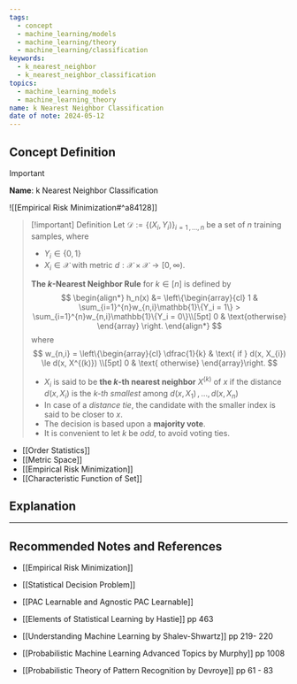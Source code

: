 ```yaml
---
tags:
  - concept
  - machine_learning/models
  - machine_learning/theory
  - machine_learning/classification
keywords:
  - k_nearest_neighbor
  - k_nearest_neighbor_classification
topics:
  - machine_learning_models
  - machine_learning_theory
name: k Nearest Neighbor Classification
date of note: 2024-05-12
---
```


## Concept Definition

>[!important]
>**Name**: k Nearest Neighbor Classification

![[Empirical Risk Minimization#^a84128]]


>[!important] Definition
>Let $\mathcal{D} := \left\{ (X_{i}, Y_{i}) \right\}_{i=1\,{,}\ldots{,}\,n}$ be a set of $n$ training samples, where 
>- $Y_{i}\in \{ 0,1 \}$
>- $X_{i} \in \mathcal{X}$ with metric $d: \mathcal{X} \times \mathcal{X} \to [0, \infty)$.
>
>**The $k$-Nearest Neighbor Rule** for $k \in [n]$ is defined by
>$$
> \begin{align*}
> h_n(x) &= \left\{\begin{array}{cl}
> 1 & \sum_{i=1}^{n}w_{n,i}\mathbb{1}\{Y_i = 1\} > \sum_{i=1}^{n}w_{n,i}\mathbb{1}\{Y_i = 0\}\\[5pt]
> 0 & \text{otherwise}
> \end{array}
> \right.
> \end{align*}
>$$ 
>where 
>$$
>w_{n,i} = \left\{\begin{array}{cl} \dfrac{1}{k} & \text{ if } d(x, X_{i}) \le d(x, X^{(k)}) \\[5pt] 0 & \text{ otherwise} \end{array}\right.
>$$
> 
>- $X_i$ is said to be **the $k$-th nearest neighbor** $X^{(k)}$ of $x$ if the distance $d(x,X_i)$ is the *$k$-th smallest* among $d(x,X_1) \,{,}\ldots{,}\, d(x,X_n)$  
>- In case of a *distance tie*, the candidate with the smaller index is said to be closer to $x$. 
>- The decision is based upon a **majority vote**. 
>- It is convenient to let $k$ be *odd*, to avoid voting ties. 

- [[Order Statistics]]
- [[Metric Space]]
- [[Empirical Risk Minimization]]
- [[Characteristic Function of Set]]



## Explanation





-----------
##  Recommended Notes and References


- [[Empirical Risk Minimization]]
- [[Statistical Decision Problem]]
- [[PAC Learnable and Agnostic PAC Learnable]]


- [[Elements of Statistical Learning by Hastie]] pp 463
- [[Understanding Machine Learning by Shalev-Shwartz]] pp 219- 220
- [[Probabilistic Machine Learning Advanced Topics by Murphy]] pp 1008
- [[Probabilistic Theory of Pattern Recognition by Devroye]] pp 61 - 83
